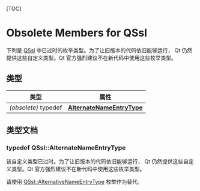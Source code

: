 [TOC]



# Obsolete Members for QSsl

下列是 [QSsl](../QSsl/QSsl.md) 中已过时的枚举类型。为了让旧版本的代码依旧能够运行， Qt 仍然提供这些自定义类型。Qt 官方强烈建议不在新代码中使用这些枚举类型。



## 类型

| 类型                 | 属性                                                         |
| -------------------- | ------------------------------------------------------------ |
| *(obsolete)* typedef | **[AlternateNameEntryType](#typedef-qsslalternatenameentrytype)** |



## 类型文档

### typedef **QSsl**::AlternateNameEntryType

该自定义类型已过时。为了让旧版本的代码依旧能够运行， Qt 仍然提供这些自定义类型。Qt 官方强烈建议不在新代码中使用这些枚举类型。

请使用 [QSsl::AlternativeNameEntryType](../QSsl/QSsl.md#enum-qsslalternativenameentrytype) 枚举作为替代。
